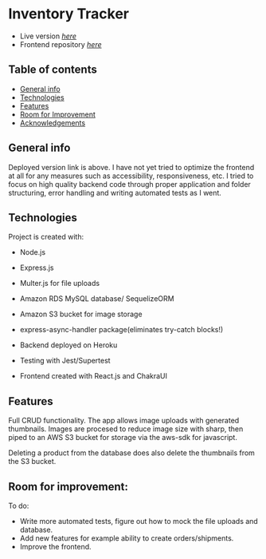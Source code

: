 # Inventory Tracker
* Live version [_here_](https://inventory-crud.netlify.app/)
* Frontend repository [_here_](https://github.com/coscoaj1/inventory_frontend)

## Table of contents
* [General info](#general-info)
* [Technologies](#technologies)
* [Features](#features)
* [Room for Improvement](#room-for-improvement)
* [Acknowledgements](#acknowledgements)


## General info

Deployed version link is above.  I have not yet tried to optimize the frontend at all for any measures
such as accessibility, responsiveness, etc.  I tried to focus on high quality backend code through proper application and folder structuring,
error handling and writing automated tests as I went.

## Technologies

Project is created with:

* Node.js
* Express.js
* Multer.js for file uploads
* Amazon RDS MySQL database/ SequelizeORM
* Amazon S3 bucket for image storage
* express-async-handler package(eliminates try-catch blocks!)
* Backend deployed on Heroku
* Testing with Jest/Supertest

* Frontend created with React.js and ChakraUI

## Features

Full CRUD functionality.  The app allows image uploads with generated thumbnails. 
Images are procesed to reduce image size with sharp, then piped to an AWS S3 bucket for storage 
via the aws-sdk for javascript.  

Deleting a product from the database does also delete the thumbnails from the S3 bucket. 

## Room for improvement:
To do: 
- Write more automated tests, figure out how to mock the file uploads and database.
- Add new features for example ability to create orders/shipments. 
- Improve the frontend.


